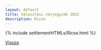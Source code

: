 ```yaml
---
layout: default
title: Választási névjegyzék 2022
description: Ricse
---
```


{% include settlementHTMLs/Ricse.html %}

[Vissza](../)